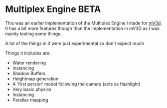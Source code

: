 # Multiplex Engine BETA

This was an earlier implementation of the Multiplex Engine I made for [mV3d](https://github.com/JoenTheWizard/mV3D). It has a bit more features though than the implementation in mV3D as I was mainly testing some things.

A lot of the things in it were just experimental so don't expect much

Things it includes are:
- Water rendering
- Instancing
- Shadow Buffers
- Heightmap generation
- A 'first person' model following the camera (acts as flashlight)
- Very basic physics
- Instancing
- Parallax mapping
